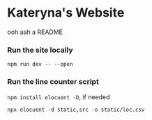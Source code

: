 # Kateryna's Website

ooh aah a README

### Run the site locally

`npm run dev -- --open`

### Run the line counter script

`npm install elocuent -D`, if needed

`npx elocuent -d static,src -o static/loc.csv`
